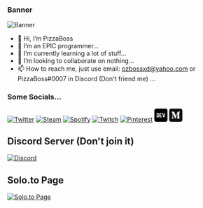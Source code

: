 ### Banner
<img src="https://github.com/PizzaBossXD/PizzaBossXD/blob/main/Banner.png?raw=true" alt="Banner" width="800" height="400"></a>

- 👋 Hi, I’m PizzaBoss
- 👀 I’m an EPIC programmer...
- 🌱 I’m currently learning a lot of stuff...
- 💞️ I’m looking to collaborate on nothing...
- 📫 How to reach me, just use email: pzbossxd@yahoo.com or PizzaBoss#0007 in Discord (Don't friend me) ...

### Some Socials...

<a href="http://twitter.com/PizzaBossXD"><img src="https://www.freeiconspng.com/thumbs/logo-twitter-png/blue-logo-twitter-birds-emblem-3.png" alt="Twitter" width="35" height="30"></a>
<a href="https://steamcommunity.com/id/PizzaBosss/"><img src="https://upload.wikimedia.org/wikipedia/commons/thumb/8/83/Steam_icon_logo.svg/2048px-Steam_icon_logo.svg.png" alt="Steam" width="30" height="30"></a>
<a href="https://open.spotify.com/user/ktrvnptem5fb0gfyzkcd00l7i"><img src="https://upload.wikimedia.org/wikipedia/commons/thumb/1/19/Spotify_logo_without_text.svg/2048px-Spotify_logo_without_text.svg.png" alt="Spotify" width="30" height="30"></a>
<a href="http://twitch.tv/PizzaBossXD"><img src="https://www.tailorbrands.com/wp-content/uploads/2021/04/twitch-logo.png" alt="Twitch" width="30" height="30"></a>
<a href="http://pinterest.com/PizzaBossXD/"><img src="https://upload.wikimedia.org/wikipedia/commons/0/08/Pinterest-logo.png" alt="Pinterest" width="30" height="30"></a>
<a href="https://dev.to/pizzaboss"><img src="https://raw.githubusercontent.com/edent/SuperTinyIcons/099dc12b59179d07d534069bc8551718f786d91a/images/svg/dev_to.svg" alt="Dev.to" width="30" height="30"></a>
<a href="https://medium.com/@pizzaboss"><img src="https://raw.githubusercontent.com/edent/SuperTinyIcons/099dc12b59179d07d534069bc8551718f786d91a/images/svg/medium.svg" alt="Dev.to" width="30" height="30"></a>

## Discord Server (Don't join it)
<a href="https://discord.gg/3h9jQ3R"><img src="https://yt3.ggpht.com/ytc/AKedOLQc1OCf9gztVmcVnmI_41uN9axrRP8wd4a-GflFRQ=s900-c-k-c0x00ffffff-no-rj" alt="Discord" width="65" height="65" /></a>
## Solo.to Page
<a href="https://solo.to/pb"><img src="https://pbs.twimg.com/profile_images/1224925918516236288/TtH8a02U_400x400.jpg" alt="Solo.to Page" width="65" height="65" /></a>

<!---
PizzaBossXD/PizzaBossXD is a ✨ special ✨ repository because its `README.md` (this file) appears on your GitHub profile.
You can click the Preview link to take a look at your changes.
--->
